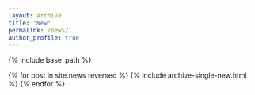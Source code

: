 ```yaml
---
layout: archive
title: "New"
permalink: /news/
author_profile: true
---
```


{% include base_path %}

{% for post in site.news reversed %}
  {% include archive-single-new.html %}
{% endfor %}
